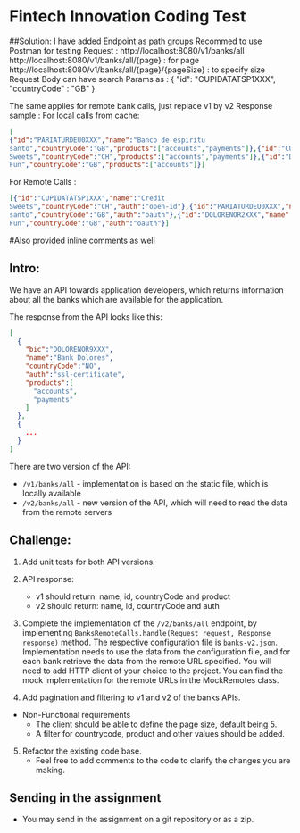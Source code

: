 # Fintech Innovation Coding Test

##Solution: 
I have added Endpoint as path groups
Recommed to use Postman for testing
Request : http://localhost:8080/v1/banks/all
           http://localhost:8080/v1/banks/all/{page} :  for page
           http://localhost:8080/v1/banks/all/{page}/{pageSize} : to specify size
Request Body can have search Params as :
    {
        "id": "CUPIDATATSP1XXX",
        "countryCode" : "GB"
    } 
          
The same applies for remote bank calls, just replace v1 by v2
Response sample : 
For local calls from cache:
```json
[
{"id":"PARIATURDEU0XXX","name":"Banco de espiritu
santo","countryCode":"GB","products":["accounts","payments"]},{"id":"CUPIDATATSP1XXX","name":"Credit
Sweets","countryCode":"CH","products":["accounts","payments"]},{"id":"DOLORENOR2XXX","name":"Royal Bank Of
Fun","countryCode":"GB","products":["accounts"]}]
```

For Remote Calls :
```json
[{"id":"CUPIDATATSP1XXX","name":"Credit
Sweets","countryCode":"CH","auth":"open-id"},{"id":"PARIATURDEU0XXX","name":"Banco de espiritu
santo","countryCode":"GB","auth":"oauth"},{"id":"DOLORENOR2XXX","name":"Royal Bank of
Fun","countryCode":"GB","auth":"oauth"}]
```

#Also provided inline comments as well 

## Intro:
We have an API towards application developers, which returns information about all the banks which are available for the application.

The response from the API looks like this:
```json
[
  {
    "bic":"DOLORENOR9XXX",
    "name":"Bank Dolores",
    "countryCode":"NO",
    "auth":"ssl-certificate",
    "products":[
      "accounts",
      "payments"
    ]   
  },
  {
    ...
  }
]
```
There are two version of the API:

- `/v1/banks/all` - implementation is based on the static file, which is locally available
- `/v2/banks/all` - new version of the API, which will need to read the data from the remote servers

## Challenge:
1. Add unit tests for both API versions.

2. API response:
    - v1 should return: name, id, countryCode and product
    - v2 should return: name, id, countryCode and auth

3. Complete the implementation of the `/v2/banks/all` endpoint, by implementing `BanksRemoteCalls.handle(Request request, Response response)` method.
The respective configuration file is `banks-v2.json`. Implementation needs to use the data from the configuration file,
and for each bank retrieve the data from the remote URL specified. You will need to add HTTP client of your choice to the project. 
You can find the mock implementation for the remote URLs in the MockRemotes class. 

4. Add pagination and filtering to v1 and v2 of the banks APIs.
- Non-Functional requirements
  - The client should be able to define the page size, default being 5.
  - A filter for countrycode, product and other values should be added.

5. Refactor the existing code base.
    - Feel free to add comments to the code to clarify the changes you are making.
## Sending in the assignment
- You may send in the assignment on a git repository or as a zip.


